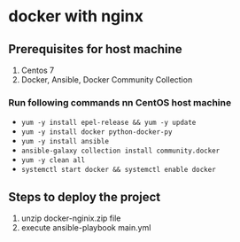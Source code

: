 # docker with nginx

## Prerequisites for host machine
1. Centos 7
2. Docker, Ansible, Docker Community Collection

### Run following commands nn CentOS host machine 
- `yum -y install epel-release && yum -y update`
- `yum -y install docker python-docker-py`
- `yum -y install ansible`
- `ansible-galaxy collection install community.docker`
- `yum -y clean all`
- `systemctl start docker && systemctl enable docker`

## Steps to deploy the project
1. unzip docker-nginix.zip file 
2. execute ansible-playbook main.yml 
